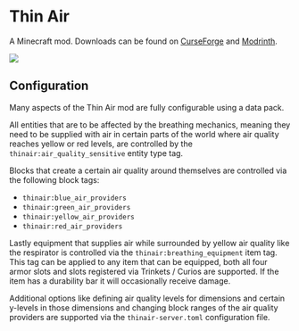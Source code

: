 # Thin Air

A Minecraft mod. Downloads can be found on [CurseForge](https://www.curseforge.com/members/fuzs_/projects) and [Modrinth](https://modrinth.com/user/Fuzs).

![](https://raw.githubusercontent.com/Fuzss/modresources/main/pages/data/thinair/banner.png)

## Configuration
Many aspects of the Thin Air mod are fully configurable using a data pack.

All entities that are to be affected by the breathing mechanics, meaning they need to be supplied with air in certain parts of the world where air quality reaches yellow or red levels, 
are controlled by the `thinair:air_quality_sensitive` entity type tag.

Blocks that create a certain air quality around themselves are controlled via the following block tags:
- `thinair:blue_air_providers`
- `thinair:green_air_providers`
- `thinair:yellow_air_providers`
- `thinair:red_air_providers`

Lastly equipment that supplies air while surrounded by yellow air quality like the respirator is controlled via the `thinair:breathing_equipment` item tag. 
This tag can be applied to any item that can be equipped, both all four armor slots and slots registered via Trinkets / Curios are supported. 
If the item has a durability bar it will occasionally receive damage.

Additional options like defining air quality levels for dimensions and certain y-levels in those dimensions and changing block ranges of the air quality providers are supported via the `thinair-server.toml` configuration file.
